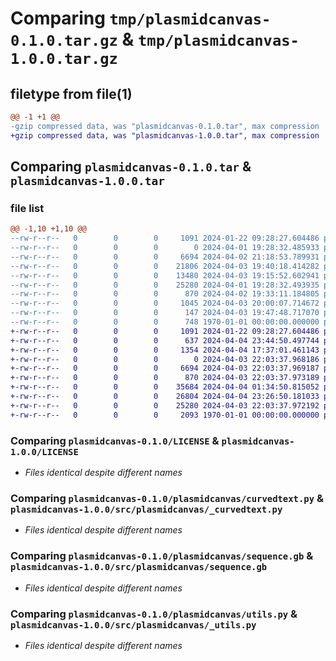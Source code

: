 # Comparing `tmp/plasmidcanvas-0.1.0.tar.gz` & `tmp/plasmidcanvas-1.0.0.tar.gz`

## filetype from file(1)

```diff
@@ -1 +1 @@
-gzip compressed data, was "plasmidcanvas-0.1.0.tar", max compression
+gzip compressed data, was "plasmidcanvas-1.0.0.tar", max compression
```

## Comparing `plasmidcanvas-0.1.0.tar` & `plasmidcanvas-1.0.0.tar`

### file list

```diff
@@ -1,10 +1,10 @@
--rw-r--r--   0        0        0     1091 2024-01-22 09:28:27.604486 plasmidcanvas-0.1.0/LICENSE
--rw-r--r--   0        0        0        0 2024-04-01 19:28:32.485933 plasmidcanvas-0.1.0/plasmidcanvas/__init__.py
--rw-r--r--   0        0        0     6694 2024-04-02 21:18:53.789931 plasmidcanvas-0.1.0/plasmidcanvas/curvedtext.py
--rw-r--r--   0        0        0    21806 2024-04-03 19:40:18.414282 plasmidcanvas-0.1.0/plasmidcanvas/feature.py
--rw-r--r--   0        0        0    13480 2024-04-03 19:15:52.602941 plasmidcanvas-0.1.0/plasmidcanvas/plasmid.py
--rw-r--r--   0        0        0    25280 2024-04-01 19:28:32.493935 plasmidcanvas-0.1.0/plasmidcanvas/sequence.gb
--rw-r--r--   0        0        0      870 2024-04-02 19:33:11.184805 plasmidcanvas-0.1.0/plasmidcanvas/utils.py
--rw-r--r--   0        0        0     1045 2024-04-03 20:00:07.714672 plasmidcanvas-0.1.0/pyproject.toml
--rw-r--r--   0        0        0      147 2024-04-03 19:47:48.717070 plasmidcanvas-0.1.0/README.md
--rw-r--r--   0        0        0      748 1970-01-01 00:00:00.000000 plasmidcanvas-0.1.0/PKG-INFO
+-rw-r--r--   0        0        0     1091 2024-01-22 09:28:27.604486 plasmidcanvas-1.0.0/LICENSE
+-rw-r--r--   0        0        0      637 2024-04-04 23:44:50.497744 plasmidcanvas-1.0.0/pyproject.toml
+-rw-r--r--   0        0        0     1354 2024-04-04 17:37:01.461143 plasmidcanvas-1.0.0/README.md
+-rw-r--r--   0        0        0        0 2024-04-03 22:03:37.968186 plasmidcanvas-1.0.0/src/plasmidcanvas/__init__.py
+-rw-r--r--   0        0        0     6694 2024-04-03 22:03:37.969187 plasmidcanvas-1.0.0/src/plasmidcanvas/_curvedtext.py
+-rw-r--r--   0        0        0      870 2024-04-03 22:03:37.973189 plasmidcanvas-1.0.0/src/plasmidcanvas/_utils.py
+-rw-r--r--   0        0        0    35684 2024-04-04 01:34:50.815052 plasmidcanvas-1.0.0/src/plasmidcanvas/feature.py
+-rw-r--r--   0        0        0    26804 2024-04-04 23:26:50.181033 plasmidcanvas-1.0.0/src/plasmidcanvas/plasmid.py
+-rw-r--r--   0        0        0    25280 2024-04-03 22:03:37.972192 plasmidcanvas-1.0.0/src/plasmidcanvas/sequence.gb
+-rw-r--r--   0        0        0     2093 1970-01-01 00:00:00.000000 plasmidcanvas-1.0.0/PKG-INFO
```

### Comparing `plasmidcanvas-0.1.0/LICENSE` & `plasmidcanvas-1.0.0/LICENSE`

 * *Files identical despite different names*

### Comparing `plasmidcanvas-0.1.0/plasmidcanvas/curvedtext.py` & `plasmidcanvas-1.0.0/src/plasmidcanvas/_curvedtext.py`

 * *Files identical despite different names*

### Comparing `plasmidcanvas-0.1.0/plasmidcanvas/sequence.gb` & `plasmidcanvas-1.0.0/src/plasmidcanvas/sequence.gb`

 * *Files identical despite different names*

### Comparing `plasmidcanvas-0.1.0/plasmidcanvas/utils.py` & `plasmidcanvas-1.0.0/src/plasmidcanvas/_utils.py`

 * *Files identical despite different names*

